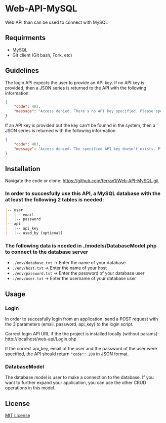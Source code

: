 # Web-API-MySQL
Web API than can be used to connect with MySQL

## Requirments 
* MySQL 
* Git client (Git bash, Fork, etc)

## Guidelines
The login API expects the user to provide an API key.
If no API key is provided, then a JSON series is returned to the API with the following information:
```JSON
{
    "code": 403,
    "message": "Access denied. There's no API key specified. Please specify an API key."
}
``` 
If an API key is provided but the key can't be founnd in the system, then a JSON series is returned with the following information: 
```JSON
{
    "code": 403,
    "message": "Access denied. The specified API key doesn't exists. Please specify a valid API key."
}
```

## Installation
Navigate the code or clone:
https://github.com/ferran1/Web-API-MySQL.git

### In order to succesfully use this API, a MySQL database with the at least the following 2 tables is needed:

```markdown
|-- user
|   |-- email 
|   |-- password
|-- api
|   |-- api_key
|   |-- used_by (optional)
```

### The following data is needed in ./models/DatabaseModel.php to connect to the database server
* `./env/database.txt` -> Enter the name of your database.
* `./env/host.txt` -> Enter the name of your host
* `./env/password.txt` -> Enter the password of your database user
* `./env/user.txt` -> Enter the username of your database user

## Usage

### Login
In order to succesfully login from an application, send a POST request with the 3 parameters (email, password, api_key) to the login script.

Correct login API URL if the the project is installed locally (without params):
http://localhost/web-api/Login.php

If the correct api_key, email of the user and the password of the user were specified, the API should return `"code": 200` in JSON format.

### DatabaseModel
The database model is user to make a connection to the database.
If you want to further expand your application, you can use the other CRUD operations in this model. 

## License
[MIT License](https://github.com/ferran1/mysql-webapi/blob/master/LICENSE)

